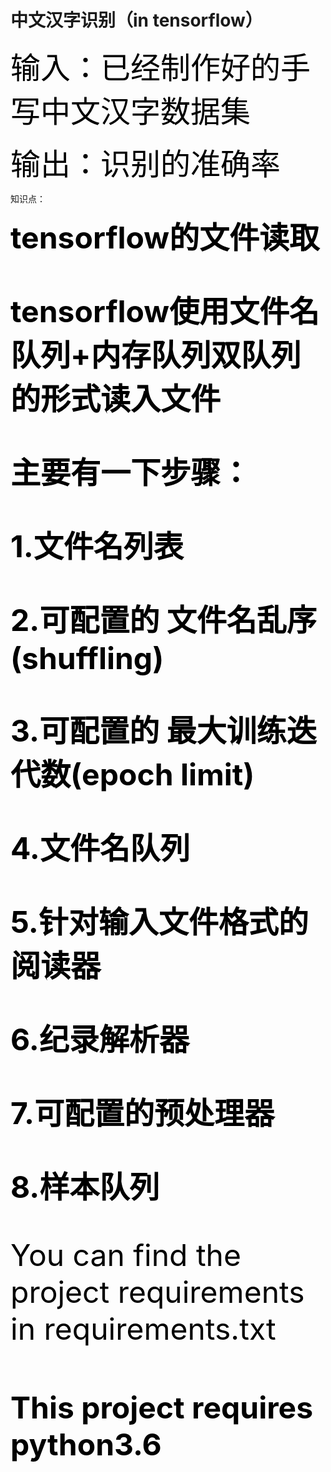 # 中文汉字识别（in tensorflow）

<font size="20" color="black">输入：已经制作好的手写中文汉字数据集</font>

<font size="20" color="black">输出：识别的准确率</font>

知识点：

<font size="30" color="black">**tensorflow的文件读取**

<font size="20" color="black">**tensorflow使用文件名队列+内存队列双队列的形式读入文件**

<font size="20" color="black">**主要有一下步骤：**

**1.文件名列表**

**2.可配置的 文件名乱序(shuffling)**

**3.可配置的 最大训练迭代数(epoch limit)**

**4.文件名队列**

**5.针对输入文件格式的阅读器**

**6.纪录解析器**

**7.可配置的预处理器**

**8.样本队列**


You can find the project requirements in requirements.txt

#### This project requires python3.6
